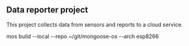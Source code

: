 ## Data reporter project

This project collects data from sensors and reports to a cloud service.


mos build --local --repo ~/git/mongoose-os --arch esp8266
